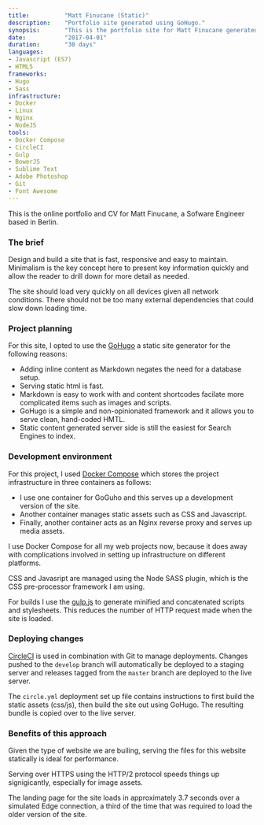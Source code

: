 ```yaml
---
title: 			"Matt Finucane (Static)"
description:	"Portfolio site generated using GoHugo."
synopsis:		"This is the portfolio site for Matt Finucane generated using the GoHugo static site generator."
date:			"2017-04-01"
duration:		"30 days"
languages: 		
- Javascript (ES7)
- HTML5
frameworks:
- Hugo
- Sass
infrastructure: 
- Docker
- Linux
- Nginx
- NodeJS
tools:
- Docker Compose
- CircleCI
- Gulp
- BowerJS
- Sublime Text
- Adobe Photoshop
- Git
- Font Awesome
---
```


This is the online portfolio and CV for Matt Finucane, a Sofware Engineer based in Berlin.

### The brief
Design and build a site that is fast, responsive and easy to maintain. Minimalism is the key concept here to present key information quickly and allow the reader to drill down for more detail as needed.

The site should load very quickly on all devices given all network conditions. There should not be too many external dependencies that could slow down loading time.

### Project planning
For this site, I opted to use the [GoHugo](https://gohugo.io) a static site generator for the following reasons:

- Adding inline content as Markdown negates the need for a database setup.
- Serving static html is fast.
- Markdown is easy to work with and content shortcodes facilate more complicated items such as images and scripts.
- GoHugo is a simple and non-opinionated framework and it allows you to serve clean, hand-coded HMTL.
- Static content generated server side is still the easiest for Search Engines to index.

### Development environment
For this project, I used [Docker Compose](https://docs.docker.com/compose/) which stores the project infrastructure in three containers as follows:

- I use one container for GoGuho and this serves up a development version of the site. 
- Another container manages static assets such as CSS and Javascript.
- Finally, another container acts as an Nginx reverse proxy and serves up media assets.

I use Docker Compose for all my web projects now, because it does away with complications involved in setting up infrastructure on different platforms.

CSS and Javasript are managed using the Node SASS plugin, which is the CSS pre-processor framework I am using.

For builds I use the [gulp.js](http://gulpjs.com/) to generate minified and concatenated scripts and stylesheets. This reduces the number of HTTP request made when the site is loaded.

### Deploying changes
[CircleCI](https://circleci.com/) is used in combination with Git to manage deployments. Changes pushed to the `develop` branch will automatically be deployed to a staging server and releases tagged from the `master` branch are deployed to the live server.

The `circle.yml` deployment set up file contains instructions to first build the static assets (css/js), then build the site out using GoHugo. The resulting bundle is copied over to the live server.

### Benefits of this approach
Given the type of website we are builing, serving the files for this website statically is ideal for performance.

Serving over HTTPS using the HTTP/2 protocol speeds things up signigicantly, especially for image assets.

The landing page for the site loads in approximately 3.7 seconds over a simulated Edge connection, a third of the time that was required to load the older version of the site.